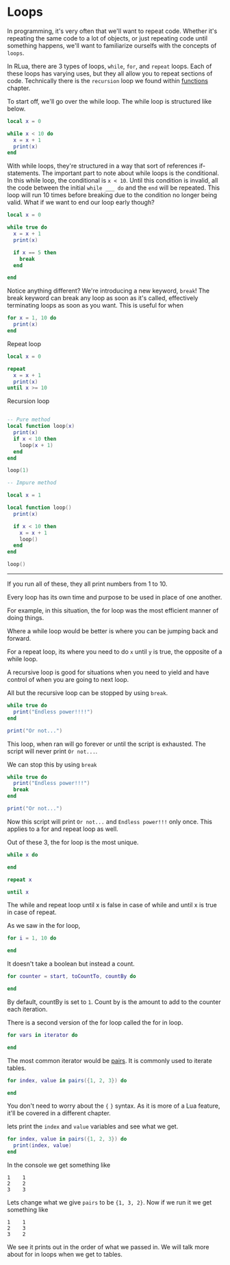 
# Loops

In programming, it's very often that we'll want to repeat code. Whether it's repeating the same code to a lot of objects, or just repeating code until something happens, we'll want to familiarize ourselfs with the concepts of `loops`.

In RLua, there are 3 types of loops, `while`, `for`, and `repeat` loops. Each of these loops has varying uses, but they all allow you to repeat sections of code. Technically there is the `recursion` loop we found within [functions](./ch01-06-functions.md) chapter.

To start off, we'll go over the while loop. The while loop is structured like below.

```lua
local x = 0

while x < 10 do
  x = x + 1
  print(x)
end
```

With while loops, they're structured in a way that sort of references if-statements. The important part to note about while loops is the conditional. In this while loop, the conditional is `x < 10`. Until this condition is invalid, all the code between the initial `while ___ do` and the `end` will be repeated. This loop will run 10 times before breaking due to the condition no longer being valid. What if we want to end our loop early though?

```lua
local x = 0

while true do
  x = x + 1
  print(x)

  if x == 5 then 
    break
  end

end
```

Notice anything different? We're introducing a new keyword, `break`! The break keyword can break any loop as soon as it's called, effectively terminating loops as soon as you want. This is useful for when 

```lua
for x = 1, 10 do
  print(x)
end
```

Repeat loop

```lua
local x = 0

repeat
  x = x + 1
  print(x)
until x >= 10
```

Recursion loop

```lua

-- Pure method
local function loop(x)
  print(x)
  if x < 10 then
    loop(x + 1)
  end
end

loop(1)

-- Impure method

local x = 1

local function loop()
  print(x)

  if x < 10 then
    x = x + 1
    loop()
  end
end

loop()
```

---

If you run all of these, they all print numbers from 1 to 10.

Every loop has its own time and purpose to be used in place of one another.

For example, in this situation, the for loop was the most efficient manner of doing things.

Where a while loop would be better is where you can be jumping back and forward.

For a repeat loop, its where you need to do `x` until `y` is true, the opposite of a while loop.

A recursive loop is good for situations when you need to yield and have control of when you are going to next loop.

All but the recursive loop can be stopped by using `break`.

```lua
while true do
  print("Endless power!!!!")
end

print("Or not...")
```

This loop, when ran will go forever or until the script is exhausted. The script will never print `Or not...`.

We can stop this by using `break`

```lua
while true do
  print("Endless power!!!")
  break
end

print("Or not...")
```

Now this script will print `Or not...` and `Endless power!!!` only once. This applies to a for and repeat loop as well.

Out of these 3, the for loop is the most unique.

```lua
while x do

end

repeat x

until x
```

The while and repeat loop until x is false in case of while and until x is true in case of repeat.

As we saw in the for loop,

```lua
for i = 1, 10 do

end
```

It doesn't take a boolean but instead a count.

```lua
for counter = start, toCountTo, countBy do

end
```

By default, countBy is set to `1`. Count by is the amount to add to the counter each iteration.

There is a second version of the for loop called the for in loop.

```lua
for vars in iterator do

end
```

The most common iterator would be [pairs](https://www.lua.org/pil/7.3.html). It is commonly used to iterate tables.

```lua
for index, value in pairs({1, 2, 3}) do

end
```

You don't need to worry about the `{` `}` syntax. As it is more of a Lua feature, it'll be covered in a different chapter.

lets print the `index` and `value` variables and see what we get.

```lua
for index, value in pairs({1, 2, 3}) do
  print(index, value)
end
```

In the console we get something like

```
1    1
2    2
3    3
```

Lets change what we give `pairs` to be `{1, 3, 2}`. Now if we run it we get something like

```
1    1
2    3
3    2
```

We see it prints out in the order of what we passed in. We will talk more about for in loops when we get to tables.
